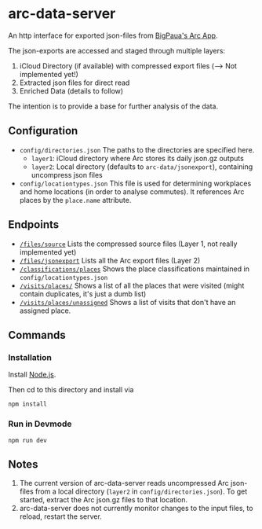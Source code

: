 # arc-data-server

An http interface for exported json-files from [BigPaua's Arc App](https://www.bigpaua.com/arcapp/privacy).

The json-exports are accessed and staged through multiple layers:

1. iCloud Directory (if available) with compressed export files (--> Not implemented yet!)
1. Extracted json files for direct read
1. Enriched Data (details to follow)

The intention is to provide a base for further analysis of the data.

## Configuration
* `config/directories.json` The paths to the directories are specified here.
  * `layer1`: iCloud directory where Arc stores its daily json.gz outputs
  * `layer2`: Local directory (defaults to `arc-data/jsonexport`), containing uncompress json files
* `config/locationtypes.json` This file is used for determining workplaces and home locations (in order to analyse commutes). It references Arc places by the `place.name` attribute.

## Endpoints
* [`/files/source`](http://localhost:3000/files/source) Lists the compressed source files (Layer 1, not really implemented yet)
* [`/files/jsonexport`](http://localhost:3000/files/jsonexport) Lists all the Arc export files (Layer 2)
* [`/classifications/places`](http://localhost:3000/classifications/places) Shows the place classifications maintained in `config/locationtypes.json`
* [`/visits/places/`](http://localhost:3000/visits/places) Shows a list of all the places that were visited (might contain duplicates, it's just a dumb list)
* [`/visits/places/unassigned`](http://localhost:3000/visits/places/unassigned) Shows a list of visits that don't have an assigned place.

## Commands
### Installation
Install [Node.js](https://nodejs.org/en/).

Then cd to this directory and install via

`npm install`

### Run in Devmode
`npm run dev`

## Notes

1. The current version of arc-data-server reads uncompressed Arc json-files from a local directory (`layer2` in `config/directories.json`). To get started, extract the Arc json.gz files to that location.
2. arc-data-server does not currently monitor changes to the input files, to reload, restart the server.

